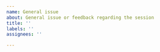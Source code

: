 ```yaml
---
name: General issue
about: General issue or feedback regarding the session
title: ''
labels: ''
assignees: ''

---
```




